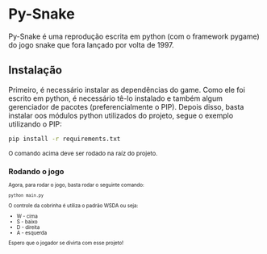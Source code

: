 # **Py-Snake**

Py-Snake é uma reprodução escrita em python (com o framework pygame) do jogo snake que fora lançado por volta de 1997.

## **Instalação**

Primeiro, é necessário instalar as dependências do game. Como ele foi escrito em python, é necessário tê-lo instalado e também algum gerenciador de pacotes (preferencialmente o PIP). Depois disso, basta instalar oos módulos python utilizados do projeto, segue o exemplo utilizando o PIP:

```bash
pip install -r requirements.txt
```
<small>O comando acima deve ser rodado na raíz do projeto.<small>

## **Rodando o jogo**

Agora, para rodar o jogo, basta rodar o seguinte comando:

```bash
python main.py
```

O controle da cobrinha é utiliza o padrão WSDA ou seja:
- W - cima
- S - baixo
- D - direita    
- A - esquerda

Espero que o jogador se divirta com esse projeto!